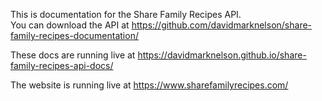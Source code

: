 This is documentation for the Share Family Recipes API.  
You can download the API at https://github.com/davidmarknelson/share-family-recipes-documentation/  

These docs are running live at https://davidmarknelson.github.io/share-family-recipes-api-docs/


The website is running live at https://www.sharefamilyrecipes.com/  
